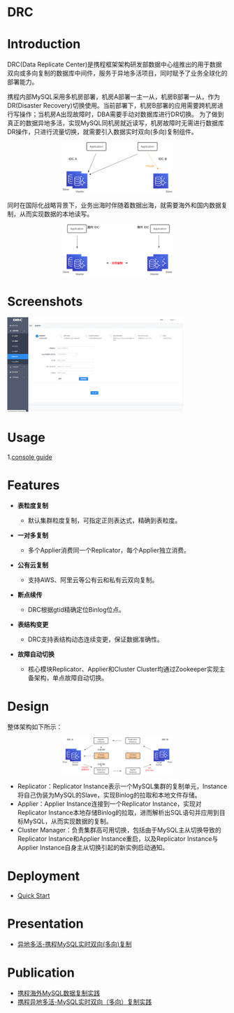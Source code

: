 # DRC

# Introduction
DRC(Data Replicate Center)是携程框架架构研发部数据中心组推出的用于数据双向或多向复制的数据库中间件，服务于异地多活项目，同时赋予了业务全球化的部署能力。

携程内部MySQL采用多机房部署，机房A部署一主一从，机房B部署一从，作为DR(Disaster Recovery)切换使用。当前部署下，机房B部署的应用需要跨机房进行写操作；当机房A出现故障时，DBA需要手动对数据库进行DR切换。
为了做到真正的数据异地多活，实现MySQL同机房就近读写，机房故障时无需进行数据库DR操作，只进行流量切换，就需要引入数据实时双向(多向)复制组件。

<div align="center">
    <img src="docs/zh/images/mysql_dr.png" width="50%" height="50%" >
</div>

同时在国际化战略背景下，业务出海时伴随着数据出海，就需要海外和国内数据复制，从而实现数据的本地读写。

<div align="center">
    <img src="docs/zh/images/oversea.png" width="50%" height="50%" >
</div>

# Screenshots

<img alt="img.png" height="80%" src="/docs/zh/images/drc_screenshot.png" width="80%"/>

# Usage
1.[console guide](/docs/zh/usage/drc_console.md)
# Features
* **表粒度复制**
  * 默认集群粒度复制，可指定正则表达式，精确到表粒度。
  
* **一对多复制**
  * 多个Applier消费同一个Replicator，每个Applier独立消费。
  
* **公有云复制**
  * 支持AWS、阿里云等公有云和私有云双向复制。
  
* **断点续传**
  * DRC根据gtid精确定位Binlog位点。

* **表结构变更**
  * DRC支持表结构动态连续变更，保证数据准确性。
  
* **故障自动切换**
  * 核心模块Replicator、Applier和Cluster Cluster均通过Zookeeper实现主备架构，单点故障自动切换。

# Design
整体架构如下所示：  

<div align="center">
    <img src="docs/zh/images/drc_arch.png" width="50%" height="50%" >
</div>

  - Replicator：Replicator Instance表示一个MySQL集群的复制单元，Instance将自己伪装为MySQL的Slave，实现Binlog的拉取和本地文件存储。 
  - Applier：Applier Instance连接到一个Replicator Instance，实现对Replicator Instance本地存储Binlog的拉取，进而解析出SQL语句并应用到目标MySQL，从而实现数据的复制。 
  - Cluster Manager：负责集群高可用切换，包括由于MySQL主从切换导致的Replicator Instance和Applier Instance重启，以及Replicator Instance与Applier Instance自身主从切换引起的新实例启动通知。

  
# Deployment
  - [Quick Start](docs/zh/deployment/quick-start.md)

# Presentation
  * [异地多活-携程MySQL实时双向(多向)复制](docs/_files/异地多活-携程MySQL实时双向(多向)复制.pdf)

# Publication
  * [携程海外MySQL数据复制实践](https://mp.weixin.qq.com/s/Yd3yqkdDCnK1EBIwpacaYw)
  * [携程异地多活-MySQL实时双向（多向）复制实践](https://mp.weixin.qq.com/s/_CYE1MGUeyFCn5lpcdklDg)
